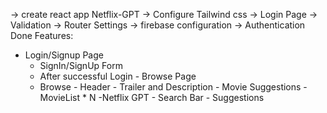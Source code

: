 -> create react app Netflix-GPT
-> Configure Tailwind css
-> Login Page
-> Validation
-> Router Settings
-> firebase configuration
-> Authentication Done
Features:

- Login/Signup Page
  - SignIn/SignUp Form
  - After successful Login - Browse Page
  - Browse - Header - Trailer and Description - Movie Suggestions - MovieList \* N
    -Netflix GPT - Search Bar - Suggestions
